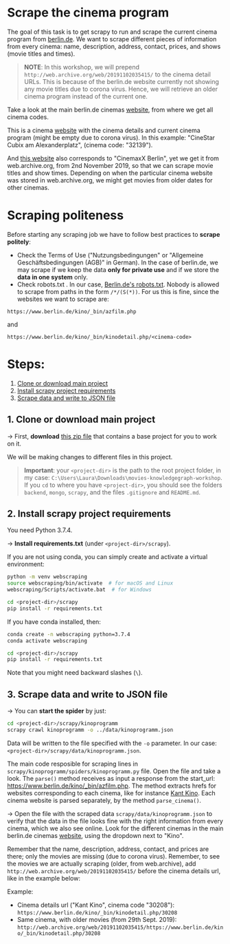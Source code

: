 # Scrape the cinema program

The goal of this task is to get scrapy to run and scrape the current cinema program from [berlin.de](https://www.berlin.de/kino/_bin/index.php). We want to scrape different pieces of information from every cinema: name, description, address, contact, prices, and shows (movie titles and times).

> **NOTE**: In this workshop, we will prepend `http://web.archive.org/web/20191102035415/` to the cinema detail URLs. This is because of the berlin.de website currently not showing any movie titles due to corona virus. Hence, we will retrieve an older cinema program instead of the current one.

Take a look at the main berlin.de cinemas [website](https://www.berlin.de/kino/_bin/index.php), from where we get all cinema codes.

This is a cinema [website](https://www.berlin.de/kino/_bin/kinodetail.php/32139) with the cinema details and current cinema program (might be empty due to corona virus). In this example: "CineStar Cubix am Alexanderplatz", (cinema code: "32139").

And [this website](http://web.archive.org/web/20191102035415/https://www.berlin.de/kino/_bin/kinodetail.php/32139) also corresponds to "CinemaxX Berlin", yet we get it from web.archive.org, from 2nd November 2019, so that we can scrape movie titles and show times. Depending on when the particular cinema website was stored in web.archive.org, we might get movies from older dates for other cinemas.


# Scraping politeness

Before starting any scraping job we have to follow best practices to **scrape politely**:
* Check the Terms of Use ("Nutzungsbedingungen" or "Allgemeine Geschäftsbedingungen (AGB)" in German). In the case of berlin.de, we may scrape if we keep the data **only for private use** and if we store the **data in one system** only.
* Check robots.txt . In our case, [Berlin.de's robots.txt](https://www.berlin.de/robots.txt). Nobody is allowed to scrape from paths in the form `/*/(S(*))`. For us this is fine, since the websites we want to scrape are:

`https://www.berlin.de/kino/_bin/azfilm.php`

and

`https://www.berlin.de/kino/_bin/kinodetail.php/<cinema-code>`


# Steps:

1. [Clone or download main project](#step1)
2. [Install scrapy project requirements](#step2)
3. [Scrape data and write to JSON file](#step3)

## 1. Clone or download main project <a name="step1"></a>

&#8594; First, **download** [this zip file](https://github.com/laufergall/movies-knowledgegraph/archive/workshop.zip)
that contains a base project for you to work on it.

We will be making changes to different files in this project.

> **Important**: your `<project-dir>` is the path to the root project folder, in my case: `C:\Users\Laura\Downloads\movies-knowledgegraph-workshop`. If you `cd` to where you have `<project-dir>`, you should see the folders `backend`, `mongo`, `scrapy`, and the files `.gitignore` and `README.md`.


## 2. Install scrapy project requirements <a name="step2"></a>

You need Python 3.7.4.

&#8594; **Install requirements.txt** (under `<project-dir>/scrapy`).

If you are not using conda, you can simply create and activate a virtual environment:

```bash
python -m venv webscraping
source webscraping/bin/activate  # for macOS and Linux
webscraping/Scripts/activate.bat  # for Windows

cd <project-dir>/scrapy
pip install -r requirements.txt
```

If you have conda installed, then:

```bash
conda create -n webscraping python=3.7.4
conda activate webscraping

cd <project-dir>/scrapy
pip install -r requirements.txt
```

Note that you might need backward slashes (`\`).


## 3. Scrape data and write to JSON file <a name="step3"></a>

&#8594; You can **start the spider** by just:

```bash
cd <project-dir>/scrapy/kinoprogramm
scrapy crawl kinoprogramm -o ../data/kinoprogramm.json
```

Data will be written to the file specified with the `-o` parameter. In our case: `<project-dir>/scrapy/data/kinoprogramm.json`.


The main code resposible for scraping lines in `scrapy/kinoprogramm/spiders/kinoprogramm.py` file. Open the file and take a look. 
The `parse()` method receives as input a response from the start_url: https://www.berlin.de/kino/_bin/azfilm.php. The method extracts hrefs for websites corresponding to each cinema, like for instance [Kant Kino](http://web.archive.org/web/20191102035415/https://www.berlin.de/kino/_bin/kinodetail.php/30208). Each cinema website is parsed separately, by the method `parse_cinema()`.

&#8594; Open the file with the scraped data `scrapy/data/kinoprogramm.json` to verify that the data in the file looks fine with the right information from every cinema, which we also see online. Look for the different cinemas in the main berlin.de cinemas [website](https://www.berlin.de/kino/_bin/index.php), using the dropdown next to "Kino".

Remember that the name, description, address, contact, and prices are there; only the movies are missing (due to corona virus). Remember, to see the movies we are actually scraping (older, from web.archive), add `http://web.archive.org/web/20191102035415/` before the cinema details url, like in the example below:

Example:
* Cinema details url ("Kant Kino", cinema code "30208"): `https://www.berlin.de/kino/_bin/kinodetail.php/30208`
* Same cinema, with older movies (from 29th Sept. 2019): `http://web.archive.org/web/20191102035415/https://www.berlin.de/kino/_bin/kinodetail.php/30208`
